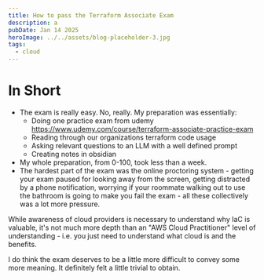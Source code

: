 ```yaml
---
title: How to pass the Terraform Associate Exam
description: a
pubDate: Jan 14 2025
heroImage: ../../assets/blog-placeholder-3.jpg
tags:
  - cloud
---
```

# In Short
- The exam is really easy. No, really. My preparation was essentially:
	- Doing one practice exam from udemy https://www.udemy.com/course/terraform-associate-practice-exam
	- Reading through our organizations terraform code usage
	- Asking relevant questions to an LLM with a well defined prompt
	- Creating notes in obsidian
- My whole preparation, from 0-100, took less than a week.
- The hardest part of the exam was the online proctoring system - getting your exam paused for looking away from the screen, getting distracted by a phone notification, worrying if your roommate walking out to use the bathroom is going to make you fail the exam - all these collectively was a lot more pressure.

While awareness of cloud providers is necessary to understand why IaC is valuable, it's not much more depth than an "AWS Cloud Practitioner" level of understanding - i.e. you just need to understand what cloud is and the benefits.

I do think the exam deserves to be a little more difficult to convey some more meaning. It definitely felt a little trivial to obtain. 